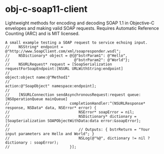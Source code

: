 obj-c-soap11-client
===================

Lightweight methods for encoding and decoding SOAP 1.1 in Objective-C envelopes and making valid SOAP requests.
Requires Automatic Reference Counting (ARC) and is MIT licensed.

```
A small example testing a SOAP request to service echoing input.
//    NSString* endpoint = @"http://www.SoapClient.com/xml/soapresponder.wsdl";
//    NSDictionary* object = @{@"bstrParam1": @"Hello",
//                             @"bstrParam2": @"World"};
//    NSURLRequest* request = [SoapSerialization requestForSoapEndpoint:[NSURL URLWithString:endpoint]
//                                                               object:object name:@"Method1"
//                                                               action:@"SoapObject" namespace:endpoint];
//
//    [NSURLConnection sendAsynchronousRequest:request queue:[NSOperationQueue mainQueue]
//                           completionHandler:^(NSURLResponse* response, NSData* data, NSError* error) {
//                               NSError* soapError = nil;
//                               NSDictionary* dictionary = [SoapSerialization SOAPObjectWithData:data error:&soapError];
//
//                               // Outputs: { bstrReturn = "Your input parameters are Hello and World"; }
//                               NSLog(@"%@", dictionary != nil ? dictionary : soapError);
//                           }];
```
